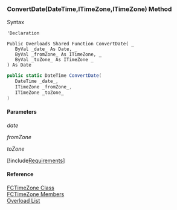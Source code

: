 ﻿### ConvertDate(DateTime,ITimeZone,ITimeZone) Method

Syntax

```vbnet
'Declaration

Public Overloads Shared Function ConvertDate( _
   ByVal _date_ As Date, _
   ByVal _fromZone_ As ITimeZone, _
   ByVal _toZone_ As ITimeZone _
) As Date
```

```csharp
public static DateTime ConvertDate( 
   DateTime _date_,
   ITimeZone _fromZone_,
   ITimeZone _toZone_
)
```

#### Parameters

_date_

_fromZone_

_toZone_

[!include[Requirements](../partials/requirements.md)]

#### Reference

[FCTimeZone Class](fcSDK~FChoice.Foundation.Clarify.DataObjects.FCTimeZone.md)  
[FCTimeZone Members](fcSDK~FChoice.Foundation.Clarify.DataObjects.FCTimeZone_members.md)  
[Overload List](fcSDK~FChoice.Foundation.Clarify.DataObjects.FCTimeZone~ConvertDate.md)
